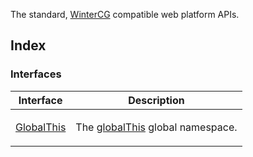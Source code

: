 The standard, [WinterCG](https://common-min-api.proposal.wintercg.org/) compatible web platform APIs.

## Index

### Interfaces

<table>
<thead>
<tr>
<th>Interface</th>
<th>Description</th>
</tr>
</thead>
<tbody>
<tr>
<td>

[GlobalThis](interfaces/GlobalThis.md)

</td>
<td>

The [globalThis](https://developer.mozilla.org/docs/Web/JavaScript/Reference/Global_Objects/globalThis) global namespace.

</td>
</tr>
</tbody>
</table>

